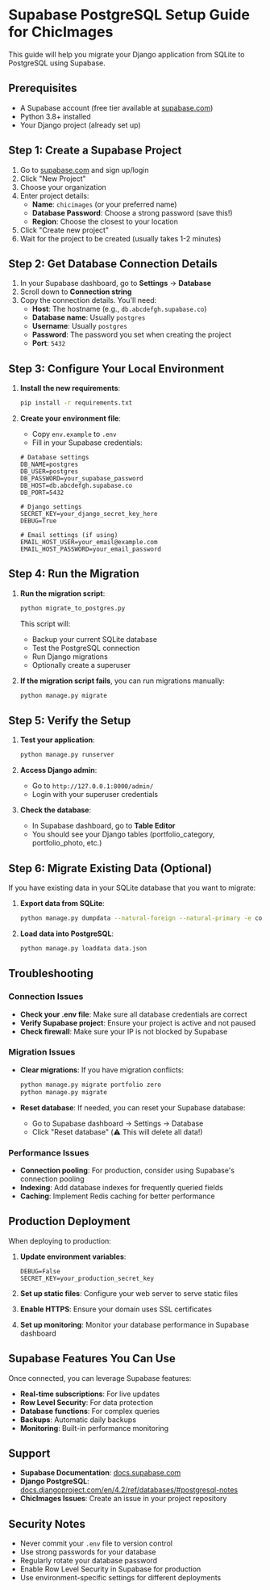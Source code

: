 # Supabase PostgreSQL Setup Guide for ChicImages

This guide will help you migrate your Django application from SQLite to PostgreSQL using Supabase.

## Prerequisites

- A Supabase account (free tier available at [supabase.com](https://supabase.com))
- Python 3.8+ installed
- Your Django project (already set up)

## Step 1: Create a Supabase Project

1. Go to [supabase.com](https://supabase.com) and sign up/login
2. Click "New Project"
3. Choose your organization
4. Enter project details:
   - **Name**: `chicimages` (or your preferred name)
   - **Database Password**: Choose a strong password (save this!)
   - **Region**: Choose the closest to your location
5. Click "Create new project"
6. Wait for the project to be created (usually takes 1-2 minutes)

## Step 2: Get Database Connection Details

1. In your Supabase dashboard, go to **Settings** → **Database**
2. Scroll down to **Connection string**
3. Copy the connection details. You'll need:
   - **Host**: The hostname (e.g., `db.abcdefgh.supabase.co`)
   - **Database name**: Usually `postgres`
   - **Username**: Usually `postgres`
   - **Password**: The password you set when creating the project
   - **Port**: `5432`

## Step 3: Configure Your Local Environment

1. **Install the new requirements**:

   ```bash
   pip install -r requirements.txt
   ```

2. **Create your environment file**:

   - Copy `env.example` to `.env`
   - Fill in your Supabase credentials:

   ```env
   # Database settings
   DB_NAME=postgres
   DB_USER=postgres
   DB_PASSWORD=your_supabase_password
   DB_HOST=db.abcdefgh.supabase.co
   DB_PORT=5432

   # Django settings
   SECRET_KEY=your_django_secret_key_here
   DEBUG=True

   # Email settings (if using)
   EMAIL_HOST_USER=your_email@example.com
   EMAIL_HOST_PASSWORD=your_email_password
   ```

## Step 4: Run the Migration

1. **Run the migration script**:

   ```bash
   python migrate_to_postgres.py
   ```

   This script will:

   - Backup your current SQLite database
   - Test the PostgreSQL connection
   - Run Django migrations
   - Optionally create a superuser

2. **If the migration script fails**, you can run migrations manually:
   ```bash
   python manage.py migrate
   ```

## Step 5: Verify the Setup

1. **Test your application**:

   ```bash
   python manage.py runserver
   ```

2. **Access Django admin**:

   - Go to `http://127.0.0.1:8000/admin/`
   - Login with your superuser credentials

3. **Check the database**:
   - In Supabase dashboard, go to **Table Editor**
   - You should see your Django tables (portfolio_category, portfolio_photo, etc.)

## Step 6: Migrate Existing Data (Optional)

If you have existing data in your SQLite database that you want to migrate:

1. **Export data from SQLite**:

   ```bash
   python manage.py dumpdata --natural-foreign --natural-primary -e contenttypes -e auth.Permission > data.json
   ```

2. **Load data into PostgreSQL**:
   ```bash
   python manage.py loaddata data.json
   ```

## Troubleshooting

### Connection Issues

- **Check your .env file**: Make sure all database credentials are correct
- **Verify Supabase project**: Ensure your project is active and not paused
- **Check firewall**: Make sure your IP is not blocked by Supabase

### Migration Issues

- **Clear migrations**: If you have migration conflicts:

  ```bash
  python manage.py migrate portfolio zero
  python manage.py migrate
  ```

- **Reset database**: If needed, you can reset your Supabase database:
  - Go to Supabase dashboard → Settings → Database
  - Click "Reset database" (⚠️ This will delete all data!)

### Performance Issues

- **Connection pooling**: For production, consider using Supabase's connection pooling
- **Indexing**: Add database indexes for frequently queried fields
- **Caching**: Implement Redis caching for better performance

## Production Deployment

When deploying to production:

1. **Update environment variables**:

   ```env
   DEBUG=False
   SECRET_KEY=your_production_secret_key
   ```

2. **Set up static files**: Configure your web server to serve static files
3. **Enable HTTPS**: Ensure your domain uses SSL certificates
4. **Set up monitoring**: Monitor your database performance in Supabase dashboard

## Supabase Features You Can Use

Once connected, you can leverage Supabase features:

- **Real-time subscriptions**: For live updates
- **Row Level Security**: For data protection
- **Database functions**: For complex queries
- **Backups**: Automatic daily backups
- **Monitoring**: Built-in performance monitoring

## Support

- **Supabase Documentation**: [docs.supabase.com](https://docs.supabase.com)
- **Django PostgreSQL**: [docs.djangoproject.com/en/4.2/ref/databases/#postgresql-notes](https://docs.djangoproject.com/en/4.2/ref/databases/#postgresql-notes)
- **ChicImages Issues**: Create an issue in your project repository

## Security Notes

- Never commit your `.env` file to version control
- Use strong passwords for your database
- Regularly rotate your database password
- Enable Row Level Security in Supabase for production
- Use environment-specific settings for different deployments
